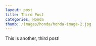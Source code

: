 ```yaml
---
layout: post
title: Third Post
categories: Honda
thumb: /images/honda/honda-image-2.jpg
---
```


This is another, third post!
